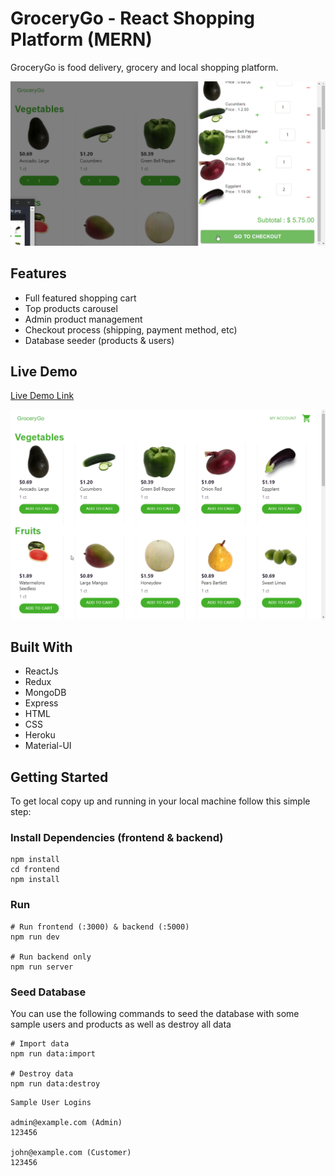 # GroceryGo - React Shopping Platform  (MERN)

GroceryGo is food delivery, grocery and local shopping platform.

<img src="./docs/gitimage.gif" alt="">

## Features

- Full featured shopping cart
- Top products carousel
- Admin product management
- Checkout process (shipping, payment method, etc)
- Database seeder (products & users)

## Live Demo

[Live Demo Link](https://clone-webapp.web.app/)

<img src="./docs/imageFront.png" alt="">

## Built With

- ReactJs
- Redux
- MongoDB
- Express
- HTML
- CSS
- Heroku
- Material-UI

## Getting Started

To get local copy up and running in your local machine follow this simple step:

### Install Dependencies (frontend & backend)

```
npm install
cd frontend
npm install
```

### Run

```
# Run frontend (:3000) & backend (:5000)
npm run dev

# Run backend only
npm run server
```

### Seed Database

You can use the following commands to seed the database with some sample users and products as well as destroy all data

```
# Import data
npm run data:import

# Destroy data
npm run data:destroy
```

```
Sample User Logins

admin@example.com (Admin)
123456

john@example.com (Customer)
123456
```
